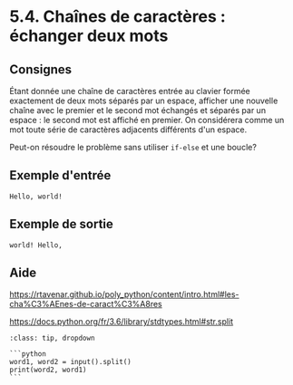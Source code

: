 # 5.4. Chaînes de caractères : échanger deux mots

## Consignes

Étant donnée une chaîne de caractères entrée au clavier formée exactement de deux mots séparés par un espace, afficher une nouvelle chaîne avec le premier et le second mot échangés et séparés par un espace : le second mot est affiché en premier. On considérera comme un mot toute série de caractères adjacents différents d'un espace.


Peut-on résoudre le problème sans utiliser `if-else` et une boucle?

## Exemple d'entrée

```
Hello, world!
```

## Exemple de sortie

```
world! Hello,
```

## Aide

https://rtavenar.github.io/poly_python/content/intro.html#les-cha%C3%AEnes-de-caract%C3%A8res

https://docs.python.org/fr/3.6/library/stdtypes.html#str.split

<div id="pad"></div>
            <script>Pythonpad('pad', {'title': 'Testez votre solution ici', 'src': '# Lire une chaîne de caractères :\n# s = input()\n# Afficher une chaîne de caractères :\n# print(s)\n'})</script>


````{admonition} Cliquez ici pour voir la solution
:class: tip, dropdown

```python
word1, word2 = input().split()
print(word2, word1)
```
````
